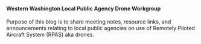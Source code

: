 
#### Western Washington Local Public Agency Drone Workgroup

Purpose of this blog is to share meeting notes, resource links, and announcements relating to local public agencies on use of Remotely Piloted Aircraft System (RPAS) aka drones.  